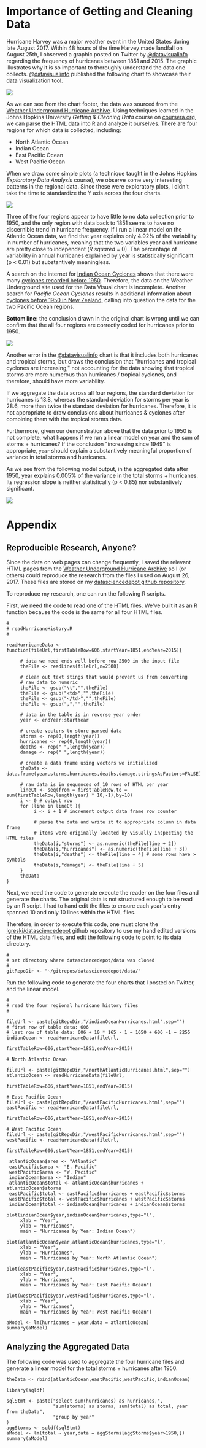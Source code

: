 # Importance of Getting and Cleaning Data

Hurricane Harvey was a major weather event in the United States during late August 2017. Within 48 hours of the time Harvey made landfall on August 25th, I observed a graphic posted on Twitter by [@datavisualinfo](http://bit.ly/2izTItC) regarding the frequency of hurricanes between 1851 and 2015. The graphic  illustrates why it is so important to thoroughly understand the data one collects. [@datavisualinfo](http://bit.ly/2izTItC) published the following chart to showcase their data visualization tool.

<img src="./images/cleaningData-valueOfCleaningData01.png">

As we can see from the chart footer, the data was sourced from the [Weather Underground Hurricane Archive](http://bit.ly/2vz4S2L). Using techniques learned in the Johns Hopkins University *Getting & Cleaning Data* course on [coursera.org](http://coursera.org), we can parse the HTML data into R and analyze it ourselves. There are four regions for which data is collected, including:

* North Atlantic Ocean
* Indian Ocean
* East Pacific Ocean
* West Pacific Ocean

When we draw some simple plots (a technique taught in the Johns Hopkins *Exploratory Data Analysis* course), we observe some very interesting patterns in the regional data. Since these were exploratory plots, I didn't take the time to standardize the Y axis across the four charts.

<img src="./images/cleaningData-valueOfCleaningData02.png">

Three of the four regions appear to have little to no data collection prior to 1950, and the only region with data back to 1851 seems to have no discernible trend in hurricane frequency. If I run a linear model on the Atlantic Ocean data, we find that year explains only 4.92% of the variability in number of hurricanes, meaning that the two variables year and hurricane are pretty close to independent (*R squared* = 0). The percentage of variability in annual hurricanes explained by year is statistically significant (p < 0.01) but substantively meaningless.

A search on the internet for [Indian Ocean Cyclones](http://bit.ly/2wIpkDC) shows that there were many [cyclones recorded before 1950](http://bit.ly/2vz5zcI). Therefore, the data on the Weather Underground site used for the Data Visual chart is incomplete. Another search for *Pacific Ocean Cyclones* results in additional information about [cyclones before 1950 in New Zealand](http://bit.ly/2vz5zcI), calling into question the data for the two Pacific Ocean regions.

**Bottom line:** the conclusion drawn in the original chart is wrong until we can confirm that the all four regions are correctly coded for hurricanes prior to 1950.

<img src="./images/cleaningData-valueOfCleaningData03.png">

Another error in the [@datavisualinfo](http://bit.ly/2izTItC) chart is that it includes both hurricanes and tropical storms, but draws the conclusion that "hurricanes and tropical cyclones are increasing," not accounting for the data showing that tropical storms are more numerous than hurricanes / tropical cyclones, and therefore, should have more variability.

If we aggregate the data across all four regions, the standard deviation for hurricanes is 13.8, whereas the standard deviation for storms per year is 28.6, more than twice the  standard deviation for hurricanes. Therefore, it is not appropriate to draw conclusions about hurricanes & cyclones after combining them with the tropical storms data.

Furthermore, given our demonstration above that the data prior to 1950 is not complete, what happens if we run a linear model on year and the sum of storms + hurricanes? If the conclusion "increasing since 1949" is appropriate, `year` should explain a substantively meaningful proportion of variance in total storms and hurricanes.

As we see from the following model output, in the aggregated data after 1950, year explains 0.005% of the variance in the total storms + hurricanes. Its regression slope is neither statistically (p < 0.85) nor substantively significant.

<img src="./images/cleaningData-valueOfCleaningData04.png">

# Appendix

## Reproducible Research, Anyone?

Since the data on web pages can change frequently, I saved the relevant HTML pages from the [Weather Underground Hurricane Archive](http://bit.ly/2vz4S2L) so I (or others) could reproduce the research from the files I used on August 26, 2017. These files are stored on my [datasciencedepot github repository](http://bit.ly/2xDLoMX).

To reproduce my research, one can run the following R scripts.

First, we need the code to read one of the HTML files. We've built it as an R function because the code is the same for all four HTML files.

    #
    # readHurricaneHistory.R
    #

    readHurricaneData <- function(fileUrl,firstTableRow=606,startYear=1851,endYear=2015){

         # data we need ends well before row 2500 in the input file
         theFile <- readLines(fileUrl,n=2500)

         # clean out text stings that would prevent us from converting
         # raw data to numeric
         theFile <- gsub("\t","",theFile)
         theFile <- gsub("<td>","",theFile)
         theFile <- gsub("</td>","",theFile)
         theFile <- gsub(",","",theFile)

         # data in the table is in reverse year order
         year <- endYear:startYear

         # create vectors to store parsed data
         storms <- rep(0,length(year))
         hurricanes <- rep(0,length(year))
         deaths <- rep(" ",length(year))
         damage <- rep(" ",length(year))

         # create a data frame using vectors we initialized
         theData <- data.frame(year,storms,hurricanes,deaths,damage,stringsAsFactors=FALSE)

         # raw data is in sequences of 10 rows of HTML per year
         lineCt <- seq(from = firstTableRow,to = sum(firstTableRow,length(year) * 10,-1),by=10)
         i <- 0 # output row
         for (line in lineCt ){
              i <- i + 1 # increment output data frame row counter

              # parse the data and write it to appropriate column in data frame
              # items were originally located by visually inspecting the HTML files
              theData[i,"storms"] <- as.numeric(theFile[line + 2])
              theData[i,"hurricanes"] <- as.numeric(theFile[line + 3])
              theData[i,"deaths"] <- theFile[line + 4] # some rows have > symbols
              theData[i,"damage"] <- theFile[line + 5]
         }
         theData
    }


Next, we need the code to generate execute the reader on the four files and generate the charts. The original data is not structured enough to be read by an R script. I had to hand edit the files to ensure each year's entry spanned 10 and only 10 lines within the HTML files.

Therefore, in order to execute this code, one must clone the [lgreski/datasciencedepot](http://bit.ly/2eN3K6i) github repository to use my hand edited versions of the HTML data files, and edit the following code to point to its data directory.

    #
    # set directory where datasciencedepot/data was cloned
    #
    gitRepoDir <- "~/gitrepos/datasciencedepot/data/"

Run the following code to generate the four charts that I posted on Twitter, and the linear model.

    #
    # read the four regional hurricane history files
    #

    fileUrl <- paste(gitRepoDir,"/indianOceanHurricanes.html",sep="")
    # first row of table data: 606
    # last row of table data: 606 + 10 * 165 - 1 = 1650 + 606 -1 = 2255
    indianOcean <- readHurricaneData(fileUrl,
                                     firstTableRow=606,startYear=1851,endYear=2015)

    # North Atlantic Ocean

    fileUrl <- paste(gitRepoDir,"/northAtlanticHurricanes.html",sep="")
    atlanticOcean <- readHurricaneData(fileUrl,
                                       firstTableRow=606,startYear=1851,endYear=2015)

    # East Pacific Ocean
    fileUrl <- paste(gitRepoDir,"/eastPacificHurricanes.html",sep="")
    eastPacific <- readHurricaneData(fileUrl,
                                     firstTableRow=606,startYear=1851,endYear=2015)

    # West Pacific Ocean
    fileUrl <- paste(gitRepoDir,"/westPacificHurricanes.html",sep="")
    westPacific <- readHurricaneData(fileUrl,
                                     firstTableRow=606,startYear=1851,endYear=2015)
                                     
     atlanticOcean$area <- "Atlantic"
     eastPacific$area <- "E. Pacific"
     westPacific$area <- "W. Pacific"
     indianOcean$area <- "Indian"
     atlanticOcean$total <- atlanticOcean$hurricanes + atlanticOcean$storms
     eastPacific$total <- eastPacific$hurricanes + eastPacific$storms
     westPacific$total <- westPacific$hurricanes + westPacific$storms
     indianOcean$total <- indianOcean$hurricanes + indianOcean$storms

    plot(indianOcean$year,indianOcean$hurricanes,type="l",
         xlab = "Year",
         ylab = "Hurricanes",
         main = "Hurricanes by Year: Indian Ocean")

    plot(atlanticOcean$year,atlanticOcean$hurricanes,type="l",
         xlab = "Year",
         ylab = "Hurricanes",
         main = "Hurricanes by Year: North Atlantic Ocean")

    plot(eastPacific$year,eastPacific$hurricanes,type="l",
         xlab = "Year",
         ylab = "Hurricanes",
         main = "Hurricanes by Year: East Pacific Ocean")

    plot(westPacific$year,westPacific$hurricanes,type="l",
         xlab = "Year",
         ylab = "Hurricanes",
         main = "Hurricanes by Year: West Pacific Ocean")

    aModel <- lm(hurricanes ~ year,data = atlanticOcean)
    summary(aModel)

## Analyzing the Aggregated Data

The following code was used to aggregate the four hurricane files and generate a linear model for the total storms + hurricanes after 1950.

    theData <- rbind(atlanticOcean,eastPacific,westPacific,indianOcean)

    library(sqldf)

    sqlStmt <- paste("select sum(hurricanes) as hurricanes,",
                     "sum(storms) as storms, sum(total) as total, year from theData",
                     "group by year"
    )
    aggStorms <- sqldf(sqlStmt)
    aModel <- lm(total ~ year,data = aggStorms[aggStorms$year>1950,])
    summary(aModel)
